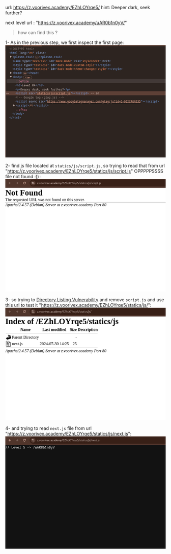 url:‌ https://z.voorivex.academy/EZhLOYrqe5/
hint: Deeper dark, seek further?

next level url :‌ "https://z.voorivex.academy/uAR0b1n0yV/"

> how can find this ?

1- As in the previous step, we first inspect the first page:
<br>
![inspect first page](img/level-04-0.png)

2- find js file located at `statics/js/script.js`, so trying to read that from url "https://z.voorivex.academy/EZhLOYrqe5/statics/js/script.js" OPPPPPSSSS file not found :)) :
<br>
![js file](img/level-04-1.png)

3- so trying to [Directory Listing Vulnerability](https://portswigger.net/kb/issues/00600100_directory-listing) and remove `script.js` and use this url to test it "https://z.voorivex.academy/EZhLOYrqe5/statics/js/":
![Directory Listing](img/level-04-2.png)

4- and trying to read `next.js` file from url "https://z.voorivex.academy/EZhLOYrqe5/statics/js/next.js":
![alt text](img/level-04-3.png)
